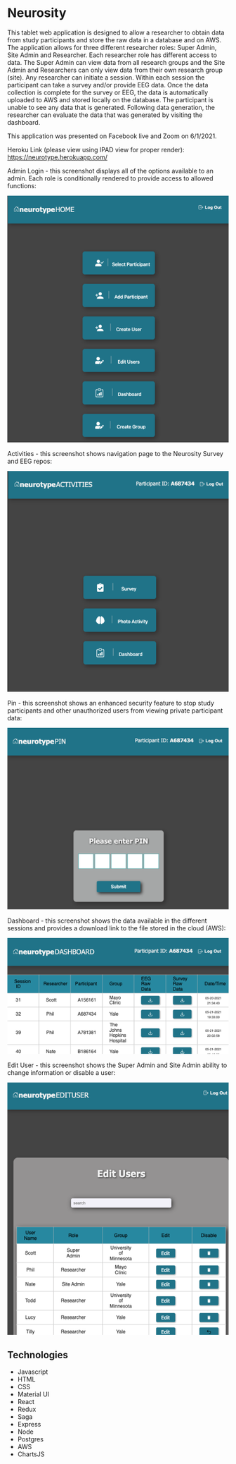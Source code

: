 
# Neurosity

This tablet web application is designed to allow a researcher to obtain data from study participants and store the raw data in a database and on AWS. The application allows for three different researcher roles: Super Admin, Site Admin and Researcher. Each researcher role has different access to data. The Super Admin can view data from all research groups and the Site Admin and Researchers can only view data from their own research group (site). Any researcher can initiate a session. Within each session the participant can take a survey and/or provide EEG data. Once the data collection is complete for the survey or EEG, the data is automatically uploaded to AWS and stored locally on the database. The participant is unable to see any data that is generated. Following data generation, the researcher can evaluate the data that was generated by visiting the dashboard. 

This application was presented on Facebook live and Zoom on 6/1/2021.

Heroku Link (please view using IPAD view for proper render): https://neurotype.herokuapp.com/

Admin Login - this screenshot displays all of the options available to an admin. Each role is conditionally rendered to provide access to allowed functions:

<img src="public/images/adminlogin.png">

Activities - this screenshot shows navigation page to the Neurosity Survey and EEG repos:

<img src="public/images/admin-selectpart.png">

Pin - this screenshot shows an enhanced security feature to stop study participants and other unauthorized users from viewing private participant data: 

<img src="public/images/pin.png">

Dashboard - this screenshot shows the data available in the different sessions and provides a download link to the file stored in the cloud (AWS): 

<img src="public/images/dashboard.png">

Edit User - this screenshot shows the Super Admin and Site Admin ability to change information or disable a user: 

<img src="public/images/edituser.png">


## Technologies

- Javascript
- HTML
- CSS
- Material UI
- React
- Redux
- Saga
- Express
- Node
- Postgres
- AWS
- ChartsJS





